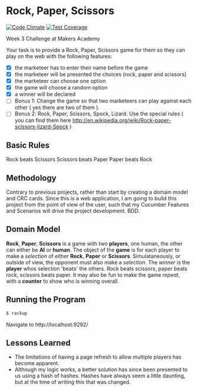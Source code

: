 Rock, Paper, Scissors
=====================

[![Code Climate](https://codeclimate.com/github/nickbdyer/rockpaperscissors/badges/gpa.svg)](https://codeclimate.com/github/nickbdyer/rockpaperscissors) [![Test Coverage](https://codeclimate.com/github/nickbdyer/rockpaperscissors/badges/coverage.svg)](https://codeclimate.com/github/nickbdyer/rockpaperscissors)

Week 3 Challenge at Makers Academy

Your task is to provide a Rock, Paper, Scissors game for them so they can play on the web with the following features:

- [x] the marketeer has to enter their name before the game
- [x] the marketeer will be presented the choices (rock, paper and scissors)
- [x] the marketeer can choose one option
- [x] the game will choose a random option
- [x] a winner will be declared
- [ ] Bonus 1: Change the game so that two marketeers can play against each other ( yes there are two of them ).
- [ ] Bonus 2: Rock, Paper, Scissors, Spock, Lizard. Use the special rules ( you can find them here http://en.wikipedia.org/wiki/Rock-paper-scissors-lizard-Spock )

Basic Rules
-----------
Rock beats Scissors
Scissors beats Paper
Paper beats Rock

Methodology
-----------

Contrary to previous projects, rather than start by creating a domain model and CRC cards. Since this is a web application, I am going to build this project from the point of view of the user, such that my Cucumber Features and Scenarios will drive the project development. BDD.



Domain Model
------------

**Rock**, **Paper**, **Scissors** is a game with two **players**, one human, the other can either be **AI** or **human**. The object of the **game** is for each player to make a *selection* of either **Rock**, **Paper** or **Scissors**. Simulataneously, or outside of view, the opponent must also make a *selection*. The *winner* is the **player** whos selection 'beats' the others. Rock beats scissors, paper beats rock, scissors beats paper. It may also be fun to make the game *repeat*, with a **counter** to show who is winning overall. 

Running the Program
-------------------

```sh
$ rackup
```
Navigate to http://localhost:9292/

Lessons Learned
---------------

- The limitations of having a page refresh to allow multiple players has become
  apparent. 
- Although my logic works, a better solution has since been presented to us
  using a hash of hashes. Hashes have always seem a little daunting, but at the
  time of writing this that was changed.
